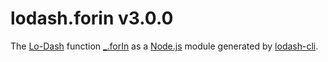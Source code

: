 # lodash.forin v3.0.0

The [Lo-Dash](https://lodash.com/) function [_.forIn](http://lodash.com/docs#forIn) as a [Node.js](http://nodejs.org/) module generated by [lodash-cli](https://www.npmjs.com/package/lodash-cli).
